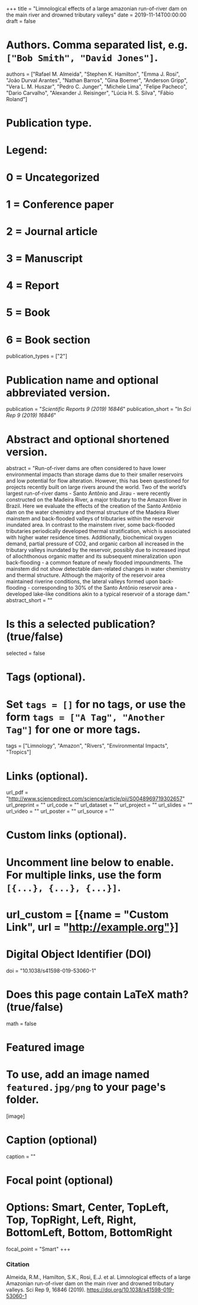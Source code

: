 +++
title = "Limnological effects of a large amazonian run-of-river dam on the main river and drowned tributary valleys"
date = 2019-11-14T00:00:00
draft = false

# Authors. Comma separated list, e.g. `["Bob Smith", "David Jones"]`.
authors = ["Rafael M. Almeida", "Stephen K. Hamilton", "Emma J. Rosi", "João Durval Arantes", "Nathan Barros", "Gina Boemer", "Anderson Gripp", "Vera L. M. Huszar", "Pedro C. Junger", "Michele Lima", "Felipe Pacheco", "Dario Carvalho", "Alexander J. Reisinger", "Lúcia H. S. Silva", "Fábio Roland"]

# Publication type.
# Legend:
# 0 = Uncategorized
# 1 = Conference paper
# 2 = Journal article
# 3 = Manuscript
# 4 = Report
# 5 = Book
# 6 = Book section
publication_types = ["2"]

# Publication name and optional abbreviated version.
publication = "*Scientific Reports 9 (2019) 16846*"
publication_short = "In *Sci Rep 9 (2019) 16846*"

# Abstract and optional shortened version.
abstract = "Run-of-river dams are often considered to have lower environmental impacts than storage dams due to their smaller reservoirs and low potential for flow alteration. However, this has been questioned for projects recently built on large rivers around the world. Two of the world’s largest run-of-river dams - Santo Antônio and Jirau - were recently constructed on the Madeira River, a major tributary to the Amazon River in Brazil. Here we evaluate the effects of the creation of the Santo Antônio dam on the water chemistry and thermal structure of the Madeira River mainstem and back-flooded valleys of tributaries within the reservoir inundated area. In contrast to the mainstem river, some back-flooded tributaries periodically developed thermal stratification, which is associated with higher water residence times. Additionally, biochemical oxygen demand, partial pressure of CO2, and organic carbon all increased in the tributary valleys inundated by the reservoir, possibly due to increased input of allochthonous organic matter and its subsequent mineralization upon back-flooding - a common feature of newly flooded impoundments. The mainstem did not show detectable dam-related changes in water chemistry and thermal structure. Although the majority of the reservoir area maintained riverine conditions, the lateral valleys formed upon back-flooding - corresponding to 30% of the Santo Antônio reservoir area - developed lake-like conditions akin to a typical reservoir of a storage dam."
abstract_short = ""

# Is this a selected publication? (true/false)
selected = false

# Tags (optional).
#   Set `tags = []` for no tags, or use the form `tags = ["A Tag", "Another Tag"]` for one or more tags.
tags = ["Limnology", "Amazon", "Rivers", "Environmental Impacts", "Tropics"]

# Links (optional).
url_pdf = "http://www.sciencedirect.com/science/article/pii/S0048969719302657"
url_preprint = ""
url_code = ""
url_dataset = ""
url_project = ""
url_slides = ""
url_video = ""
url_poster = ""
url_source = ""

# Custom links (optional).
#   Uncomment line below to enable. For multiple links, use the form `[{...}, {...}, {...}]`.
# url_custom = [{name = "Custom Link", url = "http://example.org"}]

# Digital Object Identifier (DOI)
doi = "10.1038/s41598-019-53060-1"

# Does this page contain LaTeX math? (true/false)
math = false

# Featured image
# To use, add an image named `featured.jpg/png` to your page's folder. 
[image]
  # Caption (optional)
  caption = ""

  # Focal point (optional)
  # Options: Smart, Center, TopLeft, Top, TopRight, Left, Right, BottomLeft, Bottom, BottomRight
  focal_point = "Smart"
+++

### Citation

Almeida, R.M., Hamilton, S.K., Rosi, E.J. et al. Limnological effects of a large Amazonian run-of-river dam on the main river and drowned tributary valleys. Sci Rep 9, 16846 (2019). https://doi.org/10.1038/s41598-019-53060-1
